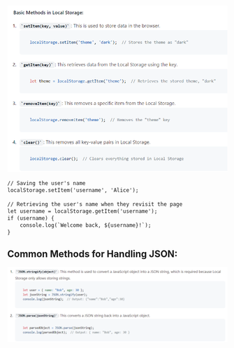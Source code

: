 ![alt text](image.png)


```
// Saving the user's name
localStorage.setItem('username', 'Alice');

// Retrieving the user's name when they revisit the page
let username = localStorage.getItem('username');
if (username) {
    console.log(`Welcome back, ${username}!`);
}
```

## Common Methods for Handling JSON:
![alt text](image-2.png)
